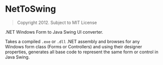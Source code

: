 # NetToSwing
> Copyright 2012. Subject to MIT License

.NET Windows Form to Java Swing UI converter.

Takes a compiled `.exe` or `.dll` .NET assembly and browses for any Windows form class (Forms or Controllers) and using their designer properties, generates all base code to represent the same form or control in Java Swing.
